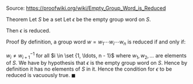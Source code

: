 # 

Source: https://proofwiki.org/wiki/Empty_Group_Word_is_Reduced

Theorem
Let $S$ be a set
Let $\epsilon$ be the empty group word on $S$.

Then $\epsilon$ is reduced.


Proof
By definition, a group word $w = w_1 \cdots w_i \cdots w_n$ is reduced if and only if:

$w_i \ne {w_{i + 1} }^{-1}$ for all $i \in \set {1, \ldots, n - 1}$
where $w_1, w_2, \ldots$ are elements of $S$.
We have by hypothesis that $\epsilon$ is the empty group word on $S$.
Hence by definition it has no elements of $S$ in it.
Hence the condition for $\epsilon$ to be reduced is vacuously true.
$\blacksquare$






